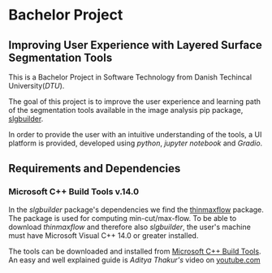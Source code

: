 # Bachelor Project 
## Improving User Experience with Layered Surface Segmentation Tools

This is a Bachelor Project in Software Technology from Danish Techincal University(_DTU_).

The goal of this project is to improve the user experience and learning path of the segmentation tools available in the image analysis pip package, [slgbuilder](https://github.com/Skielex/slgbuilder). 

In order to provide the user with an intuitive understanding of the tools, a UI platform is provided, developed using _python_, _jupyter notebook_ and _Gradio_.

## Requirements and Dependencies

### Microsoft C++ Build Tools v.14.0
In the _slgbuilder_ package's dependencies we find the [thinmaxflow]() package. The package is used for computing min-cut/max-flow. To be able to download _thinmaxflow_ and therefore also _slgbuilder_, the user's machine must have Microsoft Visual C++ 14.0 or greater installed.

The tools can be downloaded and installed from [Microsoft C++ Build Tools](https://visualstudio.microsoft.com/visual-cpp-build-tools/). An easy and well explained guide is _Aditya Thakur's_ video on [youtube.com](https://www.youtube.com/watch?v=rcI1_e38BWs&t=1s)